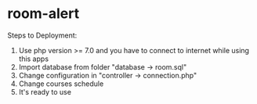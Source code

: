 # room-alert

Steps to Deployment:
1. Use php version >= 7.0 and you have to connect to internet while using this apps
2. Import database from folder "database -> room.sql"
3. Change configuration in "controller -> connection.php"
4. Change courses schedule
5. It's ready to use
